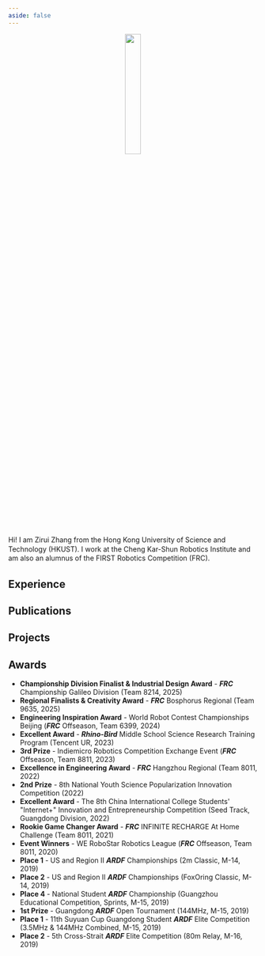 ```yaml
---
aside: false
---
```


<p align="center">
  <img class="home-cover" src="/icon-round.jpg" width="25%" style="margin-bottom:25px;">
</p>

<div class="bio">
<p>
Hi! I am Zirui Zhang from the Hong Kong University of Science and Technology (HKUST). I work at the Cheng Kar-Shun Robotics Institute and am also an alumnus of the FIRST Robotics Competition (FRC).
</p>
</div>

<script setup>
import { About } from "/global/about.ts"
</script>

<h2>Experience</h2>
<BetterExperiences :experiences="About.experiences" />

<h2>Publications</h2>
<BetterPublications :publications="About.publications" />

<h2>Projects</h2>
<BetterPublications :publications="About.projects" />

## Awards

- **Championship Division Finalist & Industrial Design Award** - <span class="frc">FRC</span> Championship Galileo Division (Team 8214, 2025)
- **Regional Finalists & Creativity Award** - <span class="frc">FRC</span> Bosphorus Regional (Team 9635, 2025)
- **Engineering Inspiration Award** - World Robot Contest Championships Beijing (<span class="frc">FRC</span> Offseason, Team 6399, 2024)
- **Excellent Award** - <span class="venue">Rhino-Bird</span> Middle School Science Research Training Program (Tencent UR, 2023)
- **3rd Prize** - Indiemicro Robotics Competition Exchange Event (<span class="frc">FRC</span> Offseason, Team 8811, 2023)
- **Excellence in Engineering Award** - <span class="frc">FRC</span> Hangzhou Regional (Team 8011, 2022)
- **2nd Prize** - 8th National Youth Science Popularization Innovation Competition (2022)
- **Excellent Award** - The 8th China International College Students' "Internet+" Innovation and Entrepreneurship Competition (Seed Track, Guangdong Division, 2022)
- **Rookie Game Changer Award** - <span class="frc">FRC</span> INFINITE RECHARGE At Home Challenge (Team 8011, 2021)
- **Event Winners** - WE RoboStar Robotics League (<span class="frc">FRC</span> Offseason, Team 8011, 2020)
- **Place 1** - US and Region II <span class="ardf">ARDF</span> Championships (2m Classic, M-14, 2019)
- **Place 2** - US and Region II <span class="ardf">ARDF</span> Championships (FoxOring Classic, M-14, 2019)
- **Place 4** - National Student <span class="ardf">ARDF</span> Championship (Guangzhou Educational Competition, Sprints, M-15, 2019)
- **1st Prize** - Guangdong <span class="ardf">ARDF</span> Open Tournament (144MHz, M-15, 2019)
- **Place 1** - 11th Suyuan Cup Guangdong Student <span class="ardf">ARDF</span> Elite Competition (3.5MHz & 144MHz Combined, M-15, 2019)
- **Place 2** - 5th Cross-Strait <span class="ardf">ARDF</span> Elite Competition (80m Relay, M-16, 2019)

<style scoped>
.bio p {
  line-height: 1.35;
  margin-bottom: 1.2rem;
}

.venue{
  color: var(--vp-c-green-2);
  font-style: italic;
  font-weight: bold;
}

.frc{
  color: var(--vp-c-red-2);
  font-style: italic;
  font-weight: bold;
}

.ardf{
  color: var(--vp-c-indigo-2);
  font-style: italic;
  font-weight: bold;
}
</style>
